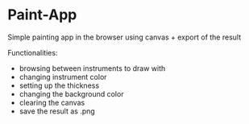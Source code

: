# Paint-App

Simple painting app in the browser using canvas + export of the result

Functionalities:

- browsing between instruments to draw with
- changing instrument color
- setting up the thickness
- changing the background color
- clearing the canvas
- save the result as .png
